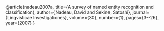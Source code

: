 @article{nadeau2007a,
title={A survey of named entity recognition and classification},
author={Nadeau, David and Sekine, Satoshi},
journal={Lingvisticae Investigationes},
volume={30},
number={1},
pages={3--26},
year={2007}
}